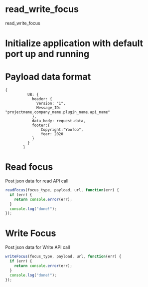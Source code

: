 # read_write_focus

read_write_focus

# Initialize application with default port up and running

# Payload data format

```
{
          UB: {
            header: {
              Version: "1",
              Message_ID: "projectname.company_name.plugin_name.api_name"
            },
            data_body: request.data,
            footer:{
                Copyright:"Yoofoo",
                Year: 2020
            }
          }
        }
```

# Read focus

Post json data for read API call

```javascript
readFocus(focus_type, payload, url, function(err) {
  if (err) {
    return console.error(err);
  }
  console.log("done!");
});
```

# Write Focus

Post json data for Write API call

```javascript
writeFocus(focus_type, payload, url, function(err) {
  if (err) {
    return console.error(err);
  }
  console.log("done!");
});
```
